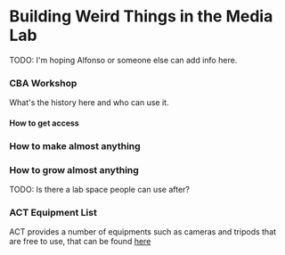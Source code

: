 # Building Weird Things in the Media Lab

TODO: I'm hoping Alfonso or someone else can add info here.

### CBA Workshop
What's the history here and who can use it.

#### How to get access


### How to make almost anything




### How to grow almost anything

TODO: Is there a lab space people can use after?


### ACT Equipment List
ACT provides a number of equipments such as cameras and tripods that are free to use, that can be found [here](https://docs.google.com/spreadsheets/d/1YG6-d6lXIb7--bdr0MaVMi-HLvDGcMTJokqkStINetk/edit?gid=0#gid=0)

